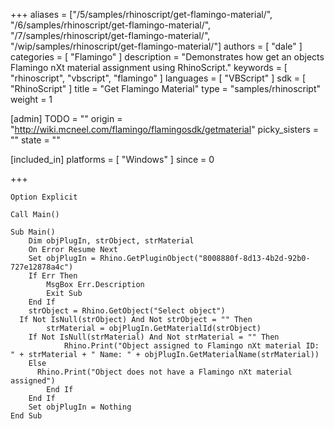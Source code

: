 +++
aliases = ["/5/samples/rhinoscript/get-flamingo-material/", "/6/samples/rhinoscript/get-flamingo-material/", "/7/samples/rhinoscript/get-flamingo-material/", "/wip/samples/rhinoscript/get-flamingo-material/"]
authors = [ "dale" ]
categories = [ "Flamingo" ]
description = "Demonstrates how get an objects Flamingo nXt material assignment using RhinoScript."
keywords = [ "rhinoscript", "vbscript", "flamingo" ]
languages = [ "VBScript" ]
sdk = [ "RhinoScript" ]
title = "Get Flamingo Material"
type = "samples/rhinoscript"
weight = 1

[admin]
TODO = ""
origin = "http://wiki.mcneel.com/flamingo/flamingosdk/getmaterial"
picky_sisters = ""
state = ""

[included_in]
platforms = [ "Windows" ]
since = 0

+++

```vbnet
Option Explicit

Call Main()

Sub Main()
	Dim objPlugIn, strObject, strMaterial
	On Error Resume Next
	Set objPlugIn = Rhino.GetPluginObject("8008880f-8d13-4b2d-92b0-727e12878a4c")
	If Err Then
		MsgBox Err.Description
		Exit Sub
	End If
	strObject = Rhino.GetObject("Select object")
  If Not IsNull(strObject) And Not strObject = "" Then
		strMaterial = objPlugIn.GetMaterialId(strObject)
    If Not IsNull(strMaterial) And Not strMaterial = "" Then
			Rhino.Print("Object assigned to Flamingo nXt material ID: " + strMaterial + " Name: " + objPlugIn.GetMaterialName(strMaterial))
    Else
      Rhino.Print("Object does not have a Flamingo nXt material assigned")
		End If
	End If
	Set objPlugIn = Nothing
End Sub
```
